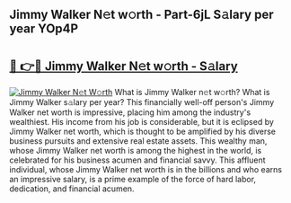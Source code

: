 ## Jimmy Walker N𝚎t w𝚘rth - Part-6jL S𝚊lary per year YOp4P

# <h2><a href="http://gc3x9oy.nevu.top/?p=Jimmy+Walker">🔗 👉🔴 Jimmy Walker N𝚎t w𝚘rth - S𝚊lary</a></h2>

[![Jimmy Walker N𝚎t W𝚘rth](https://i.imgur.com/Oavwk0R.jpeg)](http://gc3x9oy.nevu.top/?p=Jimmy+Walker)
What is Jimmy Walker n𝚎t w𝚘rth? What is Jimmy Walker s𝚊lary per year?
This financially well-off person's Jimmy Walker net worth is impressive, placing him among the industry's wealthiest. His income from his job is considerable, but it is eclipsed by Jimmy Walker net worth, which is thought to be amplified by his diverse business pursuits and extensive real estate assets. This wealthy man, whose Jimmy Walker net worth is among the highest in the world, is celebrated for his business acumen and financial savvy. This affluent individual, whose Jimmy Walker net worth is in the billions and who earns an impressive salary, is a prime example of the force of hard labor, dedication, and financial acumen.
